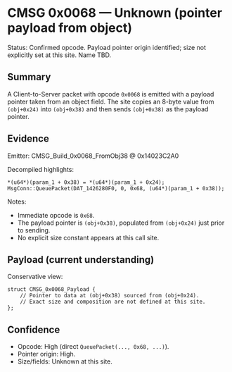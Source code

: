 # CMSG 0x0068 — Unknown (pointer payload from object)

Status: Confirmed opcode. Payload pointer origin identified; size not explicitly set at this site. Name TBD.

## Summary

A Client-to-Server packet with opcode `0x0068` is emitted with a payload pointer taken from an object field. The site copies an 8-byte value from `(obj+0x24)` into `(obj+0x38)` and then sends `(obj+0x38)` as the payload pointer.

## Evidence

Emitter: CMSG_Build_0x0068_FromObj38 @ 0x14023C2A0

Decompiled highlights:
```
*(u64*)(param_1 + 0x38) = *(u64*)(param_1 + 0x24);
MsgConn::QueuePacket(DAT_1426280F0, 0, 0x68, (u64*)(param_1 + 0x38));
```

Notes:
- Immediate opcode is `0x68`.
- The payload pointer is `(obj+0x38)`, populated from `(obj+0x24)` just prior to sending.
- No explicit size constant appears at this call site.

## Payload (current understanding)

Conservative view:
```
struct CMSG_0x0068_Payload {
    // Pointer to data at (obj+0x38) sourced from (obj+0x24).
    // Exact size and composition are not defined at this site.
};
```

## Confidence

- Opcode: High (direct `QueuePacket(..., 0x68, ...)`).
- Pointer origin: High.
- Size/fields: Unknown at this site.

